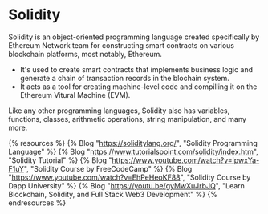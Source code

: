 # Solidity

Solidity is an object-oriented programming language created specifically by Ethereum Network team for constructing smart contracts on various blockchain platforms, most notably, Ethereum.

* It's used to create smart contracts that implements business logic and generate a chain of transaction records in the blochain system.
* It acts as  a tool for creating machine-level code and compilling it on the Ethereum Vitural Machine (EVM).

Like any other programming languages, Solidity also has variables, functions, classes, arithmetic operations, string manipulation, and many more.

{% resources %}
  {% Blog "https://soliditylang.org/", "Solidity Programming Language" %}
  {% Blog "https://www.tutorialspoint.com/solidity/index.htm", "Solidity Tutorial" %}
  {% Blog "https://www.youtube.com/watch?v=ipwxYa-F1uY", "Solidity Course by FreeCodeCamp" %}
  {% Blog "https://www.youtube.com/watch?v=EhPeHeoKF88", "Solidity Course by Dapp University" %}
  {% Blog "https://youtu.be/gyMwXuJrbJQ", "Learn Blockchain, Solidity, and Full Stack Web3 Development" %}
{% endresources %}
